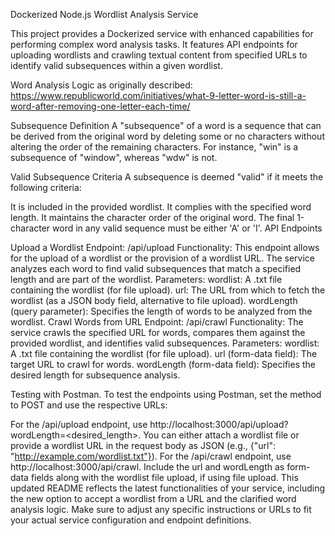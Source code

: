 Dockerized Node.js Wordlist Analysis Service

This project provides a Dockerized service with enhanced capabilities for performing complex word analysis tasks. It features API endpoints for uploading wordlists and crawling textual content from specified URLs to identify valid subsequences within a given wordlist.

Word Analysis Logic as originally described:
https://www.republicworld.com/initiatives/what-9-letter-word-is-still-a-word-after-removing-one-letter-each-time/

Subsequence Definition
A "subsequence" of a word is a sequence that can be derived from the original word by deleting some or no characters without altering the order of the remaining characters. For instance, "win" is a subsequence of "window", whereas "wdw" is not.

Valid Subsequence Criteria
A subsequence is deemed "valid" if it meets the following criteria:

It is included in the provided wordlist.
It complies with the specified word length.
It maintains the character order of the original word.
The final 1-character word in any valid sequence must be either 'A' or 'I'.
API Endpoints

Upload a Wordlist
Endpoint: /api/upload
Functionality: This endpoint allows for the upload of a wordlist or the provision of a wordlist URL. The service analyzes each word to find valid subsequences that match a specified length and are part of the wordlist.
Parameters:
wordlist: A .txt file containing the wordlist (for file upload).
url: The URL from which to fetch the wordlist (as a JSON body field, alternative to file upload).
wordLength (query parameter): Specifies the length of words to be analyzed from the wordlist.
Crawl Words from URL
Endpoint: /api/crawl
Functionality: The service crawls the specified URL for words, compares them against the provided wordlist, and identifies valid subsequences.
Parameters:
wordlist: A .txt file containing the wordlist (for file upload).
url (form-data field): The target URL to crawl for words.
wordLength (form-data field): Specifies the desired length for subsequence analysis.

Testing with Postman. To test the endpoints using Postman, set the method to POST and use the respective URLs:

For the /api/upload endpoint, use http://localhost:3000/api/upload?wordLength=<desired_length>. You can either attach a wordlist file or provide a wordlist URL in the request body as JSON (e.g., {"url": "http://example.com/wordlist.txt"}).
For the /api/crawl endpoint, use http://localhost:3000/api/crawl. Include the url and wordLength as form-data fields along with the wordlist file upload, if using file upload.
This updated README reflects the latest functionalities of your service, including the new option to accept a wordlist from a URL and the clarified word analysis logic. Make sure to adjust any specific instructions or URLs to fit your actual service configuration and endpoint definitions.
